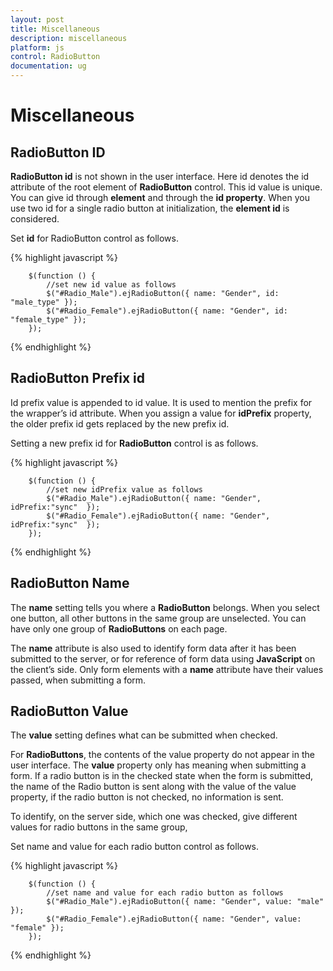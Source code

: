 ```yaml
---
layout: post
title: Miscellaneous
description: miscellaneous
platform: js
control: RadioButton
documentation: ug
---
```


# Miscellaneous

## RadioButton ID

**RadioButton id** is not shown in the user interface. Here id denotes the id attribute of the root element of **RadioButton** control. This id value is unique. You can give id through **element** and through the **id property**. When you use two id for a single radio button at initialization, the **element id** is considered.

Set **id** for RadioButton control as follows.


{% highlight javascript %}

        $(function () {
            //set new id value as follows
            $("#Radio_Male").ejRadioButton({ name: "Gender", id: "male_type" });
            $("#Radio_Female").ejRadioButton({ name: "Gender", id: "female_type" });
        });


{% endhighlight %}

## RadioButton Prefix id

Id prefix value is appended to id value. It is used to mention the prefix for the wrapper’s id attribute. When you assign a value for **idPrefix** property, the older prefix id gets replaced by the new prefix id. 

Setting a new prefix id for **RadioButton** control is as follows.



{% highlight javascript %}

        $(function () {
            //set new idPrefix value as follows
            $("#Radio_Male").ejRadioButton({ name: "Gender", idPrefix:"sync"  });
            $("#Radio_Female").ejRadioButton({ name: "Gender", idPrefix:"sync"  });
        });


{% endhighlight %}

## RadioButton Name

The **name** setting tells you where a **RadioButton** belongs. When you select one button, all other buttons in the same group are unselected. You can have only one group of **RadioButtons** on each page.

The **name** attribute is also used to identify form data after it has been submitted to the server, or for reference of form data using **JavaScript** on the client’s side. Only form elements with a **name** attribute have their values passed, when submitting a form.

## RadioButton Value

The **value** setting defines what can be submitted when checked.

For **RadioButtons**, the contents of the value property do not appear in the user interface. The **value** property only has meaning when submitting a form. If a radio button is in the checked state when the form is submitted, the name of the Radio button is sent along with the value of the value property, if the radio button is not checked, no information is sent.

To identify, on the server side, which one was checked, give different values for radio buttons in the same group, 

Set name and value for each radio button control as follows.



{% highlight javascript %}

        $(function () {
            //set name and value for each radio button as follows
            $("#Radio_Male").ejRadioButton({ name: "Gender", value: "male"  });
            $("#Radio_Female").ejRadioButton({ name: "Gender", value: "female" });
        });


{% endhighlight %}









